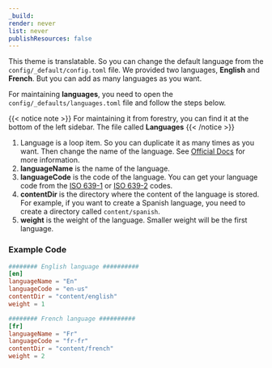 ```yaml
---
_build:
render: never
list: never
publishResources: false
---
```


This theme is translatable. So you can change the default language from the `config/_default/config.toml` file. We provided two languages, **English** and **French**. But you can add as many languages as you want.

For maintaining **languages**, you need to open the `config/_defaults/languages.toml` file and follow the steps below.

{{< notice note >}}
For maintaining it from forestry, you can find it at the bottom of the left sidebar. The file called **Languages**
{{< /notice >}}

1. Language is a loop item. So you can duplicate it as many times as you want. Then change the name of the language. See [Official Docs](https://gohugo.io/content-management/multilingual/) for more information.
2. **languageName** is the name of the language.
3. **languageCode** is the code of the language. You can get your language code from the [ISO 639-1](https://en.wikipedia.org/wiki/List_of_ISO_639-1_codes) or [ISO 639-2](https://en.wikipedia.org/wiki/List_of_ISO_639-2_codes) codes.
4. **contentDir** is the directory where the content of the language is stored. For example, if you want to create a Spanish language, you need to create a directory called `content/spanish`.
5. **weight** is the weight of the language. Smaller weight will be the first language.

### Example Code

```toml
######## English language ##########
[en]
languageName = "En"
languageCode = "en-us"
contentDir = "content/english"
weight = 1

######## French language ##########
[fr]
languageName = "Fr"
languageCode = "fr-fr"
contentDir = "content/french"
weight = 2
```